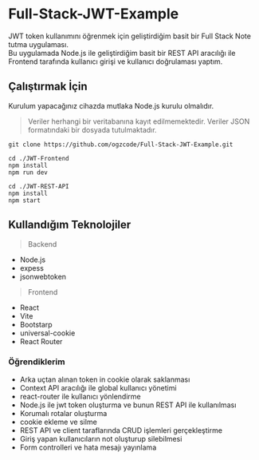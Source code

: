 # Full-Stack-JWT-Example
JWT token kullanımını öğrenmek için geliştirdiğim basit bir Full Stack Note tutma uygulaması.<br>
Bu uygulamada Node.js ile geliştirdiğim basit bir REST API aracılığı ile Frontend tarafında kullanıcı girişi ve kullanıcı doğrulaması yaptım.<br>

## Çalıştırmak İçin
Kurulum yapacağınız cihazda mutlaka Node.js kurulu olmalıdır.
> Veriler herhangi bir veritabanına kayıt edilmemektedir. Veriler JSON formatındaki bir dosyada tutulmaktadır.
```
git clone https://github.com/ogzcode/Full-Stack-JWT-Example.git

cd ./JWT-Frontend
npm install
npm run dev

cd ./JWT-REST-API
npm install
npm start
```

## Kullandığım Teknolojiler
> Backend
* Node.js
* expess
* jsonwebtoken

> Frontend
* React
* Vite
* Bootstarp
* universal-cookie
* React Router

### Öğrendiklerim
* Arka uçtan alınan token in cookie olarak saklanması
* Context API aracılığı ile global kullanıcı yönetimi
* react-router ile kullanıcı yönlendirme 
* Node.js ile jwt token oluşturma ve bunun REST API ile kullanılması
* Korumalı rotalar oluşturma
* cookie ekleme ve silme
* REST API ve client taraflarında CRUD işlemleri gerçekleştirme
* Giriş yapan kullanıcıların not oluşturup silebilmesi
* Form controlleri ve hata mesajı yayınlama
